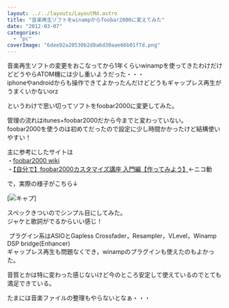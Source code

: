 ```yaml
---
layout: ../../layouts/LayoutMd.astro
title: "音楽再生ソフトをwinampからfoobar2000に変えてみた"
date: "2012-03-07"
categories: 
  - "pc"
coverImage: "6dee92a20530b2d8a6d30aae66b01f7d.png"
---
```


音楽再生ソフトの変更をおこなってから1年くらいwinampを使ってきたわけだけどどうやらATOM機には少し重いようだった・・・  
iphoneやandroidからも操作できてよかったんだけどどうもギャップレス再生がうまくいかないorz

というわけで思い切ってソフトをfoobar2000に変更してみた。

管理の流れはitunes+foobar2000だから今までと変わっていない。  
foobar2000を使うのは初めてだったので設定に少し時間かかったけど結構使いやすい！

主に参考にしたサイトは  
・[foobar2000 wiki](http://foobar2000.xrea.jp/)   
・[【自分で】foobar2000カスタマイズ講座 入門編【作ってみよう】](http://www.nicovideo.jp/watch/nm3123729)←ニコ動

で，実際の様子がこちら↓

[![](/wp/images/6dee92a20530b2d8a6d30aae66b01f7d.png "キャプ")]

スペックきついのでシンプル目にしてみた。  
ジャケと歌詞がでるからいい感じ！

 プラグイン系はASIOとGapless Crossfader，Resampler，VLevel，Winamp DSP bridge(Enhancer)  
ギャップレス再生も問題なくでき，winampのプラグインも使えたのもよかった。

音質とかは特に変わった感じないけど今のところ安定して使えているのでとても満足できている。

たまには音楽ファイルの整理もやらないとなぁ・・・
